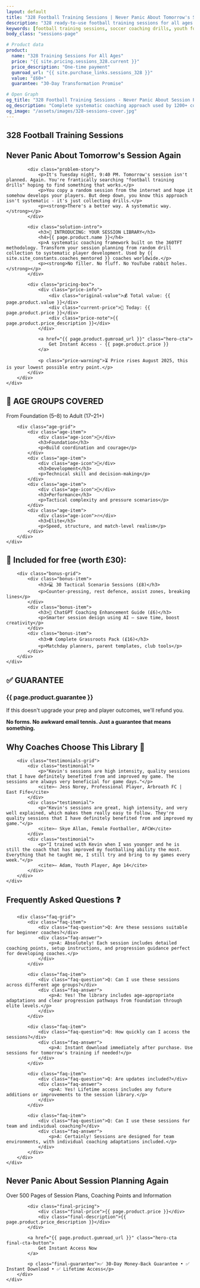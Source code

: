 ```yaml
---
layout: default
title: "328 Football Training Sessions | Never Panic About Tomorrow's Session Again"
description: "328 ready-to-use football training sessions for all ages. Complete coaching system used by 1200+ coaches worldwide. Instant download, lifetime access."
keywords: [football training sessions, soccer coaching drills, youth football training, coaching session plans, Kevin Middleton, 360TFT]
body_class: "sessions-page"

# Product data
product:
  name: "328 Training Sessions For All Ages"
  price: "{{ site.pricing.sessions_328.current }}"
  price_description: "One-time payment"
  gumroad_url: "{{ site.purchase_links.sessions_328 }}"
  value: "£60+"
  guarantee: "30-Day Transformation Promise"

# Open Graph
og_title: "328 Football Training Sessions - Never Panic About Session Planning Again"
og_description: "Complete systematic coaching approach used by 1200+ coaches worldwide. Based on proven 360TFT methodology. Instant download, lifetime access."
og_image: "/assets/images/328-sessions-cover.jpg"
---
```


<section class="hero sessions-hero">
    <div class="container">
        <div class="hero-content">
            <h1>328 Football Training Sessions</h1>
            <h2 class="hero-subtitle">Never Panic About Tomorrow's Session Again</h2>
            
            <div class="problem-story">
                <p>It's Tuesday night, 9:40 PM. Tomorrow's session isn't planned. Again. You're frantically searching "football training drills" hoping to find something that works.</p>
                <p>You copy a random session from the internet and hope it somehow develops your players. But deep down, you know this approach isn't systematic - it's just collecting drills.</p>
                <p><strong>There's a better way. A systematic way.</strong></p>
            </div>
            
            <div class="solution-intro">
                <h3>🧰 INTRODUCING: YOUR SESSION LIBRARY</h3>
                <h4>{{ page.product.name }}</h4>
                <p>A systematic coaching framework built on the 360TFT methodology. Transform your session planning from random drill collection to systematic player development. Used by {{ site.site_constants.coaches_mentored }} coaches worldwide.</p>
                <p><strong>No filler. No fluff. No YouTube rabbit holes.</strong></p>
            </div>
            
            <div class="pricing-box">
                <div class="price-info">
                    <div class="original-value">💰 Total value: {{ page.product.value }}</div>
                    <div class="current-price">🤑 Today: {{ page.product.price }}</div>
                    <div class="price-note">{{ page.product.price_description }}</div>
                </div>
                
                <a href="{{ page.product.gumroad_url }}" class="hero-cta">
                    Get Instant Access - {{ page.product.price }}
                </a>
                
                <p class="price-warning">⏳ Price rises August 2025, this is your lowest possible entry point.</p>
            </div>
        </div>
    </div>
</section>

<section class="age-groups">
    <div class="container">
        <h2>🧒 AGE GROUPS COVERED</h2>
        <p class="section-subtitle">From Foundation (5–8) to Adult (17–21+)</p>
        
        <div class="age-grid">
            <div class="age-item">
                <div class="age-icon">🧱</div>
                <h3>Foundation</h3>
                <p>Build coordination and courage</p>
            </div>
            <div class="age-item">
                <div class="age-icon">🎯</div>
                <h3>Development</h3>
                <p>Technical skill and decision-making</p>
            </div>
            <div class="age-item">
                <div class="age-icon">🧠</div>
                <h3>Performance</h3>
                <p>Tactical complexity and pressure scenarios</p>
            </div>
            <div class="age-item">
                <div class="age-icon">🔥</div>
                <h3>Elite</h3>
                <p>Speed, structure, and match-level realism</p>
            </div>
        </div>
    </div>
</section>

<section class="bonus-content">
    <div class="container">
        <h2>🎁 Included for free (worth £30):</h2>
        
        <div class="bonus-grid">
            <div class="bonus-item">
                <h3>💻 30 Tactical Scenario Sessions (£8)</h3>
                <p>Counter-pressing, rest defence, assist zones, breaking lines</p>
            </div>
            <div class="bonus-item">
                <h3>🤖 ChatGPT Coaching Enhancement Guide (£6)</h3>
                <p>Smarter session design using AI – save time, boost creativity</p>
            </div>
            <div class="bonus-item">
                <h3>⚽ Complete Grassroots Pack (£16)</h3>
                <p>Matchday planners, parent templates, club tools</p>
            </div>
        </div>
    </div>
</section>

<section class="guarantee">
    <div class="container">
        <div class="guarantee-box">
            <h2>✅ GUARANTEE</h2>
            <h3>{{ page.product.guarantee }}</h3>
            <p>If this doesn't upgrade your prep and player outcomes, we'll refund you.</p>
            <p><strong>No forms. No awkward email tennis. Just a guarantee that means something.</strong></p>
        </div>
    </div>
</section>

<section class="social-proof">
    <div class="container">
        <h2>Why Coaches Choose This Library 💪</h2>
        
        <div class="testimonials-grid">
            <div class="testimonial">
                <p>"Kevin's sessions are high intensity, quality sessions that I have definitely benefited from and improved my game. The sessions are always very beneficial for game days."</p>
                <cite>— Jess Norey, Professional Player, Arbroath FC | East Fife</cite>
            </div>
            <div class="testimonial">
                <p>"Kevin's sessions are great, high intensity, and very well explained, which makes them really easy to follow. They're quality sessions that I have definitely benefited from and improved my game."</p>
                <cite>— Skye Allan, Female Footballer, AFCW</cite>
            </div>
            <div class="testimonial">
                <p>"I trained with Kevin when I was younger and he is still the coach that has improved my footballing ability the most. Everything that he taught me, I still try and bring to my games every week."</p>
                <cite>— Adam, Youth Player, Age 14</cite>
            </div>
        </div>
    </div>
</section>

<section class="faq">
    <div class="container">
        <h2>Frequently Asked Questions ❓</h2>
        
        <div class="faq-grid">
            <div class="faq-item">
                <div class="faq-question">Q: Are these sessions suitable for beginner coaches?</div>
                <div class="faq-answer">
                    <p>A: Absolutely! Each session includes detailed coaching points, setup instructions, and progression guidance perfect for developing coaches.</p>
                </div>
            </div>
            
            <div class="faq-item">
                <div class="faq-question">Q: Can I use these sessions across different age groups?</div>
                <div class="faq-answer">
                    <p>A: Yes! The library includes age-appropriate adaptations and clear progression pathways from foundation through elite levels.</p>
                </div>
            </div>
            
            <div class="faq-item">
                <div class="faq-question">Q: How quickly can I access the sessions?</div>
                <div class="faq-answer">
                    <p>A: Instant download immediately after purchase. Use sessions for tomorrow's training if needed!</p>
                </div>
            </div>
            
            <div class="faq-item">
                <div class="faq-question">Q: Are updates included?</div>
                <div class="faq-answer">
                    <p>A: Yes! Lifetime access includes any future additions or improvements to the session library.</p>
                </div>
            </div>
            
            <div class="faq-item">
                <div class="faq-question">Q: Can I use these sessions for team and individual coaching?</div>
                <div class="faq-answer">
                    <p>A: Certainly! Sessions are designed for team environments, with individual coaching adaptations included.</p>
                </div>
            </div>
        </div>
    </div>
</section>

<section class="final-cta">
    <div class="container">
        <div class="final-cta-content">
            <h2>Never Panic About Session Planning Again</h2>
            <p class="final-value">Over 500 Pages of Session Plans, Coaching Points and Information</p>
            
            <div class="final-pricing">
                <div class="final-price">{{ page.product.price }}</div>
                <div class="final-description">{{ page.product.price_description }}</div>
            </div>
            
            <a href="{{ page.product.gumroad_url }}" class="hero-cta final-cta-button">
                Get Instant Access Now
            </a>
            
            <p class="final-guarantee">✅ 30-Day Money-Back Guarantee • ✅ Instant Download • ✅ Lifetime Access</p>
        </div>
    </div>
</section>

<!-- Schema Markup -->
<script type="application/ld+json">
{
    "@context": "https://schema.org",
    "@type": "Product",
    "name": "{{ page.product.name }}",
    "description": "{{ page.description }}",
    "brand": {
        "@type": "Brand",
        "name": "360TFT"
    },
    "offers": {
        "@type": "Offer",
        "price": "27",
        "priceCurrency": "GBP",
        "availability": "https://schema.org/InStock",
        "url": "{{ page.product.gumroad_url }}"
    },
    "creator": {
        "@type": "Person",
        "name": "Kevin Middleton",
        "jobTitle": "Football Coach"
    }
}
</script>